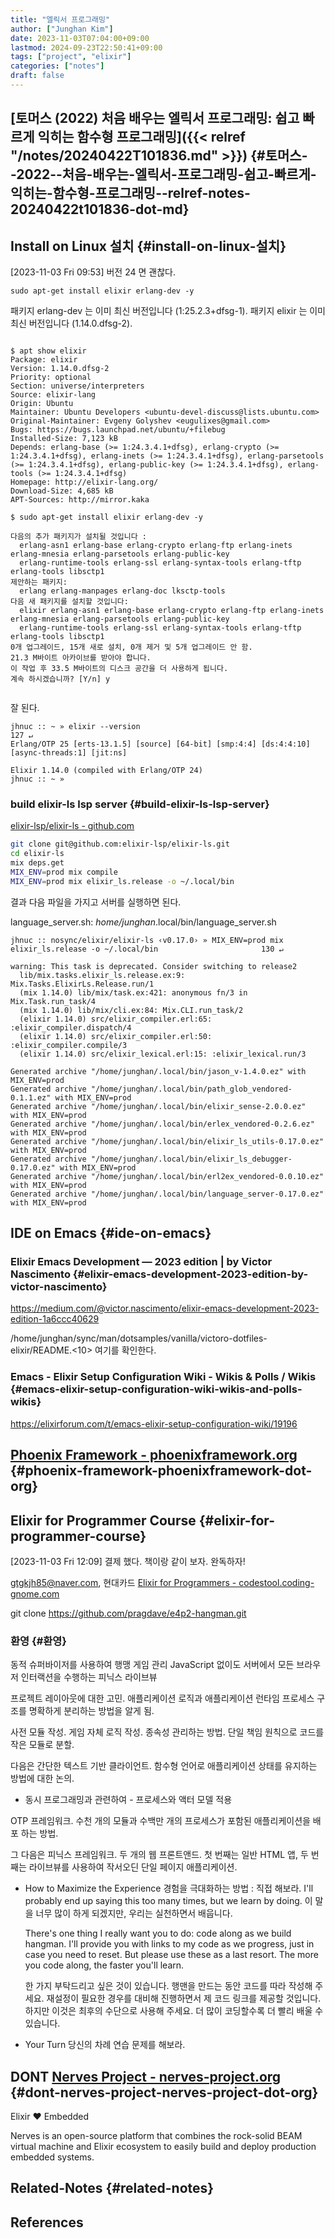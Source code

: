 ```yaml
---
title: "엘릭서 프로그래밍"
author: ["Junghan Kim"]
date: 2023-11-03T07:04:00+09:00
lastmod: 2024-09-23T22:50:41+09:00
tags: ["project", "elixir"]
categories: ["notes"]
draft: false
---
```


## [토머스 (2022) 처음 배우는 엘릭서 프로그래밍: 쉽고 빠르게 익히는 함수형 프로그래밍]({{< relref "/notes/20240422T101836.md" >}}) {#토머스--2022--처음-배우는-엘릭서-프로그래밍-쉽고-빠르게-익히는-함수형-프로그래밍--relref-notes-20240422t101836-dot-md}


## Install on Linux 설치 {#install-on-linux-설치}

<span class="timestamp-wrapper"><span class="timestamp">[2023-11-03 Fri 09:53]</span></span> 버전 24 면 괜찮다.

```text
sudo apt-get install elixir erlang-dev -y
```

패키지 erlang-dev 는 이미 최신 버전입니다 (1:25.2.3+dfsg-1). 패키지 elixir 는 이미 최신 버전입니다 (1.14.0.dfsg-2).

```text

$ apt show elixir
Package: elixir
Version: 1.14.0.dfsg-2
Priority: optional
Section: universe/interpreters
Source: elixir-lang
Origin: Ubuntu
Maintainer: Ubuntu Developers <ubuntu-devel-discuss@lists.ubuntu.com>
Original-Maintainer: Evgeny Golyshev <eugulixes@gmail.com>
Bugs: https://bugs.launchpad.net/ubuntu/+filebug
Installed-Size: 7,123 kB
Depends: erlang-base (>= 1:24.3.4.1+dfsg), erlang-crypto (>= 1:24.3.4.1+dfsg), erlang-inets (>= 1:24.3.4.1+dfsg), erlang-parsetools (>= 1:24.3.4.1+dfsg), erlang-public-key (>= 1:24.3.4.1+dfsg), erlang-tools (>= 1:24.3.4.1+dfsg)
Homepage: http://elixir-lang.org/
Download-Size: 4,685 kB
APT-Sources: http://mirror.kaka

$ sudo apt-get install elixir erlang-dev -y

다음의 추가 패키지가 설치될 것입니다 :
  erlang-asn1 erlang-base erlang-crypto erlang-ftp erlang-inets erlang-mnesia erlang-parsetools erlang-public-key
  erlang-runtime-tools erlang-ssl erlang-syntax-tools erlang-tftp erlang-tools libsctp1
제안하는 패키지:
  erlang erlang-manpages erlang-doc lksctp-tools
다음 새 패키지를 설치할 것입니다:
  elixir erlang-asn1 erlang-base erlang-crypto erlang-ftp erlang-inets erlang-mnesia erlang-parsetools erlang-public-key
  erlang-runtime-tools erlang-ssl erlang-syntax-tools erlang-tftp erlang-tools libsctp1
0개 업그레이드, 15개 새로 설치, 0개 제거 및 5개 업그레이드 안 함.
21.3 M바이트 아카이브를 받아야 합니다.
이 작업 후 33.5 M바이트의 디스크 공간을 더 사용하게 됩니다.
계속 하시겠습니까? [Y/n] y


```

잘 된다.

```text
jhnuc :: ~ » elixir --version                                                                                           127 ↵
Erlang/OTP 25 [erts-13.1.5] [source] [64-bit] [smp:4:4] [ds:4:4:10] [async-threads:1] [jit:ns]

Elixir 1.14.0 (compiled with Erlang/OTP 24)
jhnuc :: ~ »

```


### build elixir-ls lsp server {#build-elixir-ls-lsp-server}



[elixir-lsp/elixir-ls - github.com](https://github.com/elixir-lsp/elixir-ls)

<a id="code-snippet--"></a>
```bash
git clone git@github.com:elixir-lsp/elixir-ls.git
cd elixir-ls
mix deps.get
MIX_ENV=prod mix compile
MIX_ENV=prod mix elixir_ls.release -o ~/.local/bin
```

결과 다음 파일을 가지고 서버를 실행하면 된다.

language_server.sh: _home/junghan_.local/bin/language_server.sh

```text
jhnuc :: nosync/elixir/elixir-ls ‹v0.17.0› » MIX_ENV=prod mix elixir_ls.release -o ~/.local/bin                       130 ↵

warning: This task is deprecated. Consider switching to release2
  lib/mix.tasks.elixir_ls.release.ex:9: Mix.Tasks.ElixirLs.Release.run/1
  (mix 1.14.0) lib/mix/task.ex:421: anonymous fn/3 in Mix.Task.run_task/4
  (mix 1.14.0) lib/mix/cli.ex:84: Mix.CLI.run_task/2
  (elixir 1.14.0) src/elixir_compiler.erl:65: :elixir_compiler.dispatch/4
  (elixir 1.14.0) src/elixir_compiler.erl:50: :elixir_compiler.compile/3
  (elixir 1.14.0) src/elixir_lexical.erl:15: :elixir_lexical.run/3

Generated archive "/home/junghan/.local/bin/jason_v-1.4.0.ez" with MIX_ENV=prod
Generated archive "/home/junghan/.local/bin/path_glob_vendored-0.1.1.ez" with MIX_ENV=prod
Generated archive "/home/junghan/.local/bin/elixir_sense-2.0.0.ez" with MIX_ENV=prod
Generated archive "/home/junghan/.local/bin/erlex_vendored-0.2.6.ez" with MIX_ENV=prod
Generated archive "/home/junghan/.local/bin/elixir_ls_utils-0.17.0.ez" with MIX_ENV=prod
Generated archive "/home/junghan/.local/bin/elixir_ls_debugger-0.17.0.ez" with MIX_ENV=prod
Generated archive "/home/junghan/.local/bin/erl2ex_vendored-0.0.10.ez" with MIX_ENV=prod
Generated archive "/home/junghan/.local/bin/language_server-0.17.0.ez" with MIX_ENV=prod
```


## IDE on Emacs {#ide-on-emacs}




### Elixir Emacs Development — 2023 edition | by Victor Nascimento {#elixir-emacs-development-2023-edition-by-victor-nascimento}



<https://medium.com/@victor.nascimento/elixir-emacs-development-2023-edition-1a6ccc40629>

/home/junghan/sync/man/dotsamples/vanilla/victoro-dotfiles-elixir/README.<10> 여기를 확인한다.


### Emacs - Elixir Setup Configuration Wiki - Wikis &amp; Polls / Wikis {#emacs-elixir-setup-configuration-wiki-wikis-and-polls-wikis}

<https://elixirforum.com/t/emacs-elixir-setup-configuration-wiki/19196>


## [Phoenix Framework - phoenixframework.org](https://www.phoenixframework.org/) {#phoenix-framework-phoenixframework-dot-org}


## Elixir for Programmer Course {#elixir-for-programmer-course}

<span class="timestamp-wrapper"><span class="timestamp">[2023-11-03 Fri 12:09] </span></span> 결제 했다. 책이랑 같이 보자. 완독하자!

gtgkjh85@naver.com, 현대카드 [Elixir for Programmers - codestool.coding-gnome.com](https://codestool.coding-gnome.com/courses/elixir-for-programmers-2)

git clone <https://github.com/pragdave/e4p2-hangman.git>


### 환영 {#환영}



동적 슈퍼바이저를 사용하여 행맹 게임 관리 JavaScript 없이도 서버에서 모든 브라우저 인터랙션을 수행하는 피닉스 라이브뷰

프로젝트 레이아웃에 대한 고민. 애플리케이션 로직과 애플리케이션 런타임 프로세스 구조를 명확하게 분리하는 방법을 알게 됨.

사전 모듈 작성. 게임 자체 로직 작성. 종속성 관리하는 방법. 단일 책임 원칙으로 코드를 작은 모듈로 분할.

다음은 간단한 텍스트 기반 클라이언트. 함수형 언어로 애플리케이션 상태를 유지하는 방법에 대한 논의.

-   동시 프로그래밍과 관련하여 - 프로세스와 액터 모델 적용

OTP 프레임워크. 수천 개의 모듈과 수백만 개의 프로세스가 포함된 애플리케이션을 배포 하는 방법.

그 다음은 피닉스 프레임워크. 두 개의 웹 프론트앤드. 첫 번째는 일반 HTML 앱, 두 번째는 라이브뷰를 사용하여 작서오딘 단일 페이지 애플리케이션.

-   How to Maximize the Experience 경험을 극대화하는 방법 : 직접 해보라. I'll probably end up saying this too many times, but we learn by doing. 이 말을 너무 많이 하게 되겠지만, 우리는 실천하면서 배웁니다.

    There's one thing I really want you to do: code along as we build hangman. I'll provide you with links to my code as we progress, just in case you need to reset. But please use these as a last resort. The more you code along, the faster you'll learn.

    한 가지 부탁드리고 싶은 것이 있습니다. 행맨을 만드는 동안 코드를 따라 작성해 주세요. 재설정이 필요한 경우를 대비해 진행하면서 제 코드 링크를 제공할 것입니다. 하지만 이것은 최후의 수단으로 사용해 주세요. 더 많이 코딩할수록 더 빨리 배울 수 있습니다.

-   Your Turn 당신의 차례 연습 문제를 해보라.


## DONT [Nerves Project - nerves-project.org](https://nerves-project.org/) {#dont-nerves-project-nerves-project-dot-org}



Elixir ❤️ Embedded

Nerves is an open-source platform that combines the rock-solid BEAM virtual machine and Elixir ecosystem to easily build and deploy production embedded systems.


## Related-Notes {#related-notes}

## References

<style>.csl-entry{text-indent: -1.5em; margin-left: 1.5em;}</style><div class="csl-bib-body">
</div>
